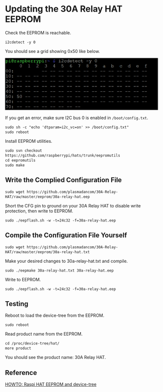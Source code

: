 # Updating the 30A Relay HAT EEPROM

Check the EEPROM is reachable.

```
i2cdetect -y 0
```

You should see a grid showing 0x50 like below.

<p align="center">
    <img alt="i2cdetect -y 0 output" src="https://github.com/plasmadancom/CTRL-HAT/raw/master/img/i2cdetect_eeprom.gif">
</p>

If you get an error, make sure I2C bus 0 is enabled in `/boot/config.txt`.

```
sudo sh -c "echo 'dtparam=i2c_vc=on' >> /boot/config.txt"
sudo reboot
```

Install EEPROM utilities.

```
sudo svn checkout https://github.com/raspberrypi/hats/trunk/eepromutils
cd eepromutils
sudo make
```

## Write the Complied Configuration File

```
sudo wget https://github.com/plasmadancom/30A-Relay-HAT/raw/master/eeprom/30a-relay-hat.eep
```

Short the CFG pin to ground on your 30A Relay HAT to disable write protection, then write to EEPROM.

```
sudo ./eepflash.sh -w -t=24c32 -f=30a-relay-hat.eep
```

## Compile the Configuration File Yourself

```
sudo wget https://github.com/plasmadancom/30A-Relay-HAT/raw/master/eeprom/30a-relay-hat.txt
```

Make your desired changes to 30a-relay-hat.txt and compile.

```
sudo ./eepmake 30a-relay-hat.txt 30a-relay-hat.eep
```

Write to EEPROM.

```
sudo ./eepflash.sh -w -t=24c32 -f=30a-relay-hat.eep
```

## Testing

Reboot to load the device-tree from the EEPROM.

```
sudo reboot
```

Read product name from the EEPROM.

```
cd /proc/device-tree/hat/
more product
```

You should see the product name: 30A Relay HAT.

## Reference

[HOWTO: Raspi HAT EEPROM and device-tree](https://www.raspberrypi.org/forums/viewtopic.php?f=29&t=108134)